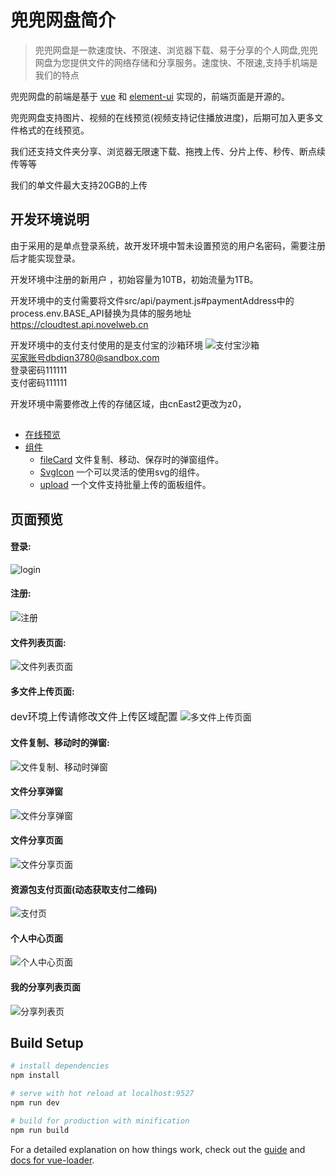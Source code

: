 # 兜兜网盘简介

> 兜兜网盘是一款速度快、不限速、浏览器下载、易于分享的个人网盘,兜兜网盘为您提供文件的网络存储和分享服务。速度快、不限速,支持手机端是我们的特点

兜兜网盘的前端是基于 [vue](https://github.com/vuejs/vue) 和 [element-ui](https://github.com/ElemeFE/element) 实现的，前端页面是开源的。

兜兜网盘支持图片、视频的在线预览(视频支持记住播放进度)，后期可加入更多文件格式的在线预览。

我们还支持文件夹分享、浏览器无限速下载、拖拽上传、分片上传、秒传、断点续传等等

我们的单文件最大支持20GB的上传

## 开发环境说明
由于采用的是单点登录系统，故开发环境中暂未设置预览的用户名密码，需要注册后才能实现登录。

开发环境中注册的新用户 ，初始容量为10TB，初始流量为1TB。

开发环境中的支付需要将文件src/api/payment.js#paymentAddress中的
process.env.BASE_API替换为具体的服务地址
https://cloudtest.api.novelweb.cn

开发环境中的支付支付使用的是支付宝的沙箱环境
![支付宝沙箱](https://qcloud-1256166828.cos.ap-shanghai.myqcloud.com/cloud/alipaydev.png "支付宝沙箱")
<br/>买家账号dbdiqn3780@sandbox.com
<br/>登录密码111111
<br/>支付密码111111

开发环境中需要修改上传的存储区域，由cnEast2更改为z0，

##

* [在线预览](https://cloud.novelweb.cn/#/login)
* [组件]()
  * [fileCard]() 文件复制、移动、保存时的弹窗组件。
  * [SvgIcon]() 一个可以灵活的使用svg的组件。
  * [upload]() 一个文件支持批量上传的面板组件。

## 页面预览

#### 登录:
![login](https://qcloud-1256166828.cos.ap-shanghai.myqcloud.com/cloud/login.png "login")

#### 注册:
![注册](https://qcloud-1256166828.cos.ap-shanghai.myqcloud.com/cloud/register.png "注册页")

#### 文件列表页面:
![文件列表页面](https://qcloud-1256166828.cos.ap-shanghai.myqcloud.com/cloud/filelist.png "文件列表页面")

#### 多文件上传页面:
<font size="3">dev环境上传请修改文件上传区域配置</font>
![多文件上传页面](https://qcloud-1256166828.cos.ap-shanghai.myqcloud.com/cloud/fileupload.png "多文件上传页面")

#### 文件复制、移动时的弹窗:
![文件复制、移动时弹窗](https://qcloud-1256166828.cos.ap-shanghai.myqcloud.com/cloud/filecopy.png "文件复制、移动时弹窗")

#### 文件分享弹窗
![文件分享弹窗](https://qcloud-1256166828.cos.ap-shanghai.myqcloud.com/cloud/filesharing.png "文件分享弹窗")

#### 文件分享页面
![文件分享页面](https://qcloud-1256166828.cos.ap-shanghai.myqcloud.com/cloud/filesharepage.png "文件分享页面")

#### 资源包支付页面(动态获取支付二维码)
![支付页](https://qcloud-1256166828.cos.ap-shanghai.myqcloud.com/cloud/pay.png "支付页")

#### 个人中心页面
![个人中心页面](https://qcloud-1256166828.cos.ap-shanghai.myqcloud.com/cloud/setting.png "个人中心页面")

#### 我的分享列表页面
![分享列表页](https://qcloud-1256166828.cos.ap-shanghai.myqcloud.com/cloud/filesharelist.png "分享列表页")

## Build Setup

```bash
# install dependencies
npm install

# serve with hot reload at localhost:9527
npm run dev

# build for production with minification
npm run build
```

For a detailed explanation on how things work, check out the [guide](http://vuejs-templates.github.io/webpack/) and [docs for vue-loader](http://vuejs.github.io/vue-loader).
